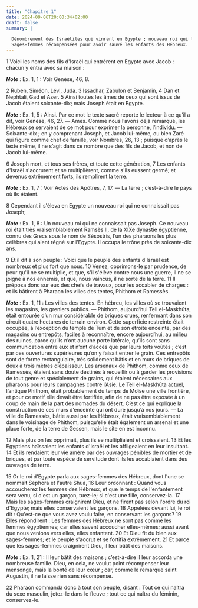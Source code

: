 ```yaml
---
title: "Chapitre 1"
date: 2024-09-06T20:00:34+02:00
draft: false
summary: |
  
  Dénombrement des Israélites qui vinrent en Egypte ; nouveau roi qui les opprime à cause de leur accroissement et de leur multiplication.
  Sages-femmes récompensées pour avoir sauvé les enfants des Hébreux.
---
```



1 Voici les noms des fils d'Israël qui entrèrent en Egypte avec Jacob : chacun y entra avec sa maison :

***Note*** :  Ex. 1, 1 : Voir Genèse, 46, 8.

2 Ruben, Siméon, Lévi, Juda. 3 Issachar, Zabulon et Benjamin, 4 Dan et Nephtali, Gad et Aser. 5 Ainsi toutes les âmes de ceux qui sont issus de Jacob étaient soixante-dix; mais Joseph était en Egypte.

***Note*** :  Ex. 1, 5 : Ainsi. Par ce mot le texte sacré reporte le lecteur à ce qu’il a dit, voir Genèse, 46, 27. ― Ames. Comme nous l’avons déjà remarqué, les Hébreux se servaient de ce mot pour exprimer la personne, l’individu. ― Soixante-dix ; en y comprenant Joseph, et Jacob lui-même, ou bien Zaré qui figure comme chef de famille, voir Nombres, 26, 13 ; puisque d’après le texte même, il ne s’agit dans ce nombre que des fils de Jacob, et non de Jacob lui-même.

6 Joseph mort, et tous ses frères, et toute cette génération, 7 Les enfants d'Israël s'accrurent et se multiplièrent, comme s'ils eussent germé; et devenus extrêmement forts, ils remplirent la terre.

***Note*** :  Ex. 1, 7 : Voir Actes des Apôtres, 7, 17. ― La terre ; c’est-à-dire le pays où ils étaient.


8 Cependant il s'éleva en Egypte un nouveau roi qui ne connaissait pas Joseph;

***Note*** :  Ex. 1, 8 : Un nouveau roi qui ne connaissait pas Joseph. Ce nouveau roi était très vraisemblablement Ramsès II, de la XIXe dynastie égyptienne, connu des Grecs sous le nom de Sésostris, l’un des pharaons les plus célèbres qui aient régné sur l’Egypte. Il occupa le trône près de soixante-dix ans.

9 Et il dit à son peuple : Voici que le peuple des enfants d'Israël est nombreux et plus fort que nous. 10 Venez, opprimons-le par prudence, de peur qu'il ne se multiplie, et que, s'il s'élève contre nous une guerre, il ne se joigne à nos ennemis, et que, nous vaincus, il ne sorte de la terre. 11 Il préposa donc sur eux des chefs de travaux, pour les accabler de charges : et ils bâtirent à Pharaon les villes des tentes, Phithom et Ramessès.

***Note*** :  Ex. 1, 11 : Les villes des tentes. En hébreu, les villes où se trouvaient les magasins, les greniers publics. ― Phithom, aujourd’hui Tell el-Maskhûta, était entourée d’un mur considérable de briques crues, renfermant dans son circuit quatre hectares de terrain environ. Cette superficie restreinte était occupée, à l’exception du temple de Tum et de son étroite enceinte, par des magasins ou entrepôts, faciles à reconnaître, encore aujourd’hui, au milieu des ruines, parce qu’ils n’ont aucune porte latérale, qu’ils sont sans communication entre eux et n’ont d’accès que par leurs toits voûtés ; c’est par ces ouvertures supérieures qu’on y faisait entrer le grain. Ces entrepôts sont de forme rectangulaire, très solidement bâtis et en murs de briques de deux à trois mètres d’épaisseur. Les arsenaux de Phithom, comme ceux de Ramessès, étaient sans doute destinés à recueillir ou à garder les provisions de tout genre et spécialement de grains, qui étaient nécessaires aux pharaons pour leurs campagnes contre
l’Asie. Le Tell el-Maskhûta actuel, l’antique Phithom, était probablement du temps de Moïse une ville frontière, et pour ce motif elle devait être fortifiée, afin de ne pas être exposée à un coup de main de la part des nomades du désert. C’est ce qui explique la construction de ces murs d’enceinte qui ont duré jusqu’à nos jours. ― La ville de Ramessès, bâtie aussi par les Hébreux, était vraisemblablement dans le voisinage de Phithom, puisqu’elle était également un arsenal et une place forte, de la terre de Gessen, mais le site en est inconnu.

12 Mais plus on les opprimait, plus ils se multipliaient et croissaient. 13 Et les Egyptiens haïssaient les enfants d'Israël et les affligeaient en leur insultant. 14 Et ils rendaient leur vie amère par des ouvrages pénibles de mortier et de briques, et par toute espèce de servitude dont ils les accablaient dans des ouvrages de terre.


15 Or le roi d'Egypte parla aux sages-femmes des Hébreux, dont l'une se nommait Séphora et l'autre Shua, 16 Leur ordonnant : Quand vous accoucherez les femmes des Hébreux, et que le temps de l'enfantement sera venu, si c'est un garçon, tuez-le; si c'est une fille, conservez-la. 17 Mais les sages-femmes craignirent Dieu, et ne firent pas selon l'ordre du roi d'Egypte; mais elles conservaient les garçons. 18 Appelées devant lui, le roi dit : Qu'est-ce que vous avez voulu faire, en conservant les garçons? 19 Elles répondirent : Les femmes des Hébreux ne sont pas comme les femmes égyptiennes; car elles savent accoucher elles-mêmes; aussi avant que nous venions vers elles, elles enfantent. 20 Et Dieu fit du bien aux sages-femmes; et le peuple s'accrut et se fortifia extrêmement. 21 Et parce que les sages-femmes craignirent Dieu, il leur bâtit des maisons.

***Note*** :  Ex. 1, 21 : Il leur bâtit des maisons ; c’est-à-dire il leur accorda une nombreuse famille. Dieu, en cela, ne voulut point récompenser leur mensonge, mais la bonté de leur cœur ; car, comme le remarque saint Augustin, il ne laisse rien sans récompense.

22 Pharaon commanda donc à tout son peuple, disant : Tout ce qui naîtra du sexe masculin, jetez-le dans le fleuve ; tout ce qui naîtra du féminin, conservez-le.

